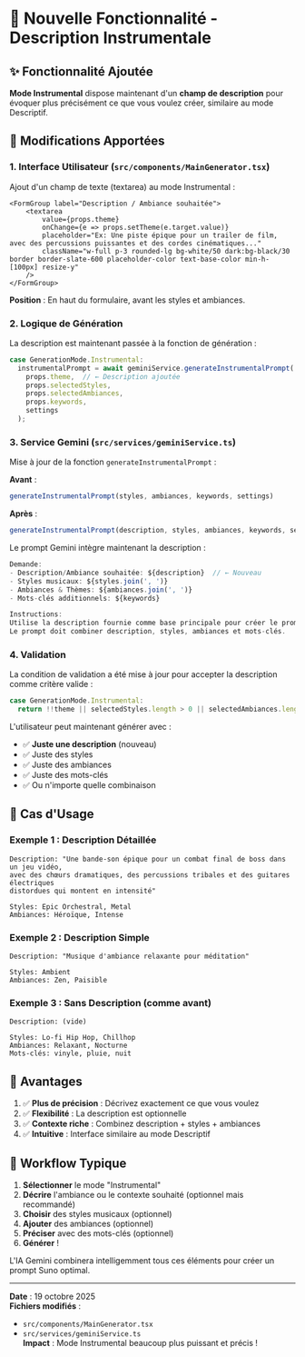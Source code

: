 # 🎵 Nouvelle Fonctionnalité - Description Instrumentale

## ✨ Fonctionnalité Ajoutée

**Mode Instrumental** dispose maintenant d'un **champ de description** pour évoquer plus précisément ce que vous voulez créer, similaire au mode Descriptif.

## 📝 Modifications Apportées

### 1. **Interface Utilisateur** (`src/components/MainGenerator.tsx`)

Ajout d'un champ de texte (textarea) au mode Instrumental :

```tsx
<FormGroup label="Description / Ambiance souhaitée">
    <textarea
        value={props.theme}
        onChange={e => props.setTheme(e.target.value)}
        placeholder="Ex: Une piste épique pour un trailer de film, avec des percussions puissantes et des cordes cinématiques..."
        className="w-full p-3 rounded-lg bg-white/50 dark:bg-black/30 border border-slate-600 placeholder-color text-base-color min-h-[100px] resize-y"
    />
</FormGroup>
```

**Position** : En haut du formulaire, avant les styles et ambiances.

### 2. **Logique de Génération**

La description est maintenant passée à la fonction de génération :

```typescript
case GenerationMode.Instrumental:
  instrumentalPrompt = await geminiService.generateInstrumentalPrompt(
    props.theme,  // ← Description ajoutée
    props.selectedStyles, 
    props.selectedAmbiances, 
    props.keywords, 
    settings
  );
```

### 3. **Service Gemini** (`src/services/geminiService.ts`)

Mise à jour de la fonction `generateInstrumentalPrompt` :

**Avant** :
```typescript
generateInstrumentalPrompt(styles, ambiances, keywords, settings)
```

**Après** :
```typescript
generateInstrumentalPrompt(description, styles, ambiances, keywords, settings)
```

Le prompt Gemini intègre maintenant la description :

```typescript
Demande:
- Description/Ambiance souhaitée: ${description}  // ← Nouveau
- Styles musicaux: ${styles.join(', ')}
- Ambiances & Thèmes: ${ambiances.join(', ')}
- Mots-clés additionnels: ${keywords}

Instructions:
Utilise la description fournie comme base principale pour créer le prompt.
Le prompt doit combiner description, styles, ambiances et mots-clés.
```

### 4. **Validation**

La condition de validation a été mise à jour pour accepter la description comme critère valide :

```typescript
case GenerationMode.Instrumental: 
  return !!theme || selectedStyles.length > 0 || selectedAmbiances.length > 0 || keywords.length > 0;
```

L'utilisateur peut maintenant générer avec :
- ✅ **Juste une description** (nouveau)
- ✅ Juste des styles
- ✅ Juste des ambiances
- ✅ Juste des mots-clés
- ✅ Ou n'importe quelle combinaison

## 🎯 Cas d'Usage

### Exemple 1 : Description Détaillée
```
Description: "Une bande-son épique pour un combat final de boss dans un jeu vidéo, 
avec des chœurs dramatiques, des percussions tribales et des guitares électriques 
distordues qui montent en intensité"

Styles: Epic Orchestral, Metal
Ambiances: Héroïque, Intense
```

### Exemple 2 : Description Simple
```
Description: "Musique d'ambiance relaxante pour méditation"

Styles: Ambient
Ambiances: Zen, Paisible
```

### Exemple 3 : Sans Description (comme avant)
```
Description: (vide)

Styles: Lo-fi Hip Hop, Chillhop
Ambiances: Relaxant, Nocturne
Mots-clés: vinyle, pluie, nuit
```

## 🎨 Avantages

1. ✅ **Plus de précision** : Décrivez exactement ce que vous voulez
2. ✅ **Flexibilité** : La description est optionnelle
3. ✅ **Contexte riche** : Combinez description + styles + ambiances
4. ✅ **Intuitive** : Interface similaire au mode Descriptif

## 🔄 Workflow Typique

1. **Sélectionner** le mode "Instrumental"
2. **Décrire** l'ambiance ou le contexte souhaité (optionnel mais recommandé)
3. **Choisir** des styles musicaux (optionnel)
4. **Ajouter** des ambiances (optionnel)
5. **Préciser** avec des mots-clés (optionnel)
6. **Générer** !

L'IA Gemini combinera intelligemment tous ces éléments pour créer un prompt Suno optimal.

---

**Date** : 19 octobre 2025  
**Fichiers modifiés** :
- `src/components/MainGenerator.tsx`
- `src/services/geminiService.ts`  
**Impact** : Mode Instrumental beaucoup plus puissant et précis !



